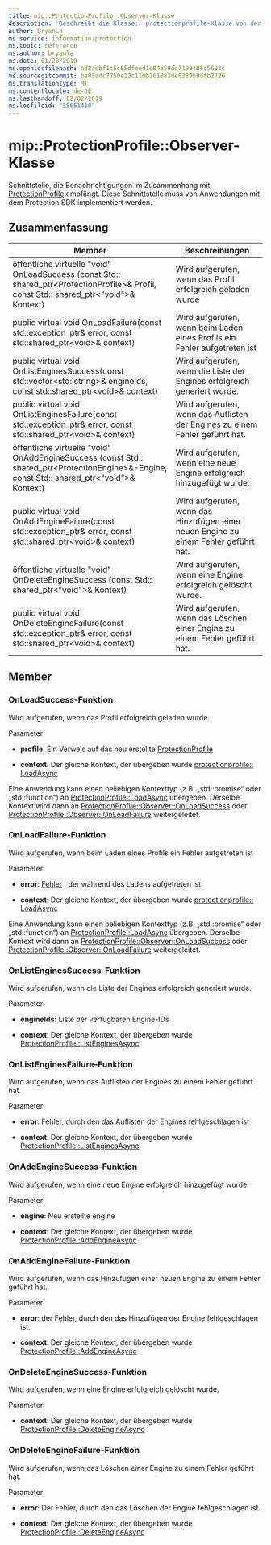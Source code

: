 ```yaml
---
title: mip::ProtectionProfile::Observer-Klasse
description: 'Beschreibt die Klasse:: protectionprofile-Klasse von der Microsoft Information Protection (MIP) SDK.'
author: BryanLa
ms.service: information-protection
ms.topic: reference
ms.author: bryanla
ms.date: 01/28/2019
ms.openlocfilehash: ad8aebf1c5c05dfeed1e04a59dd7190406c5603c
ms.sourcegitcommit: be05adc7750e22c110b261882de0389b9dfb2726
ms.translationtype: MT
ms.contentlocale: de-DE
ms.lasthandoff: 02/02/2019
ms.locfileid: "55651410"
---
```

# <a name="class-mipprotectionprofileobserver"></a>mip::ProtectionProfile::Observer-Klasse 
Schnittstelle, die Benachrichtigungen im Zusammenhang mit [ProtectionProfile](class_mip_protectionprofile.md) empfängt.
Diese Schnittstelle muss von Anwendungen mit dem Protection SDK implementiert werden.
  
## <a name="summary"></a>Zusammenfassung
 Member                        | Beschreibungen                                
--------------------------------|---------------------------------------------
öffentliche virtuelle "void" OnLoadSuccess (const Std:: shared_ptr\<ProtectionProfile\>& Profil, const Std:: shared_ptr\<"void"\>& Kontext)  |  Wird aufgerufen, wenn das Profil erfolgreich geladen wurde
public virtual void OnLoadFailure(const std::exception_ptr& error, const std::shared_ptr\<void\>& context)  |  Wird aufgerufen, wenn beim Laden eines Profils ein Fehler aufgetreten ist
public virtual void OnListEnginesSuccess(const std::vector\<std::string\>& engineIds, const std::shared_ptr\<void\>& context)  |  Wird aufgerufen, wenn die Liste der Engines erfolgreich generiert wurde.
public virtual void OnListEnginesFailure(const std::exception_ptr& error, const std::shared_ptr\<void\>& context)  |  Wird aufgerufen, wenn das Auflisten der Engines zu einem Fehler geführt hat.
öffentliche virtuelle "void" OnAddEngineSuccess (const Std:: shared_ptr\<ProtectionEngine\>&-Engine, const Std:: shared_ptr\<"void"\>& Kontext)  |  Wird aufgerufen, wenn eine neue Engine erfolgreich hinzugefügt wurde.
public virtual void OnAddEngineFailure(const std::exception_ptr& error, const std::shared_ptr\<void\>& context)  |  Wird aufgerufen, wenn das Hinzufügen einer neuen Engine zu einem Fehler geführt hat.
öffentliche virtuelle "void" OnDeleteEngineSuccess (const Std:: shared_ptr\<"void"\>& Kontext)  |  Wird aufgerufen, wenn eine Engine erfolgreich gelöscht wurde.
public virtual void OnDeleteEngineFailure(const std::exception_ptr& error, const std::shared_ptr\<void\>& context)  |  Wird aufgerufen, wenn das Löschen einer Engine zu einem Fehler geführt hat.
  
## <a name="members"></a>Member
  
### <a name="onloadsuccess-function"></a>OnLoadSuccess-Funktion
Wird aufgerufen, wenn das Profil erfolgreich geladen wurde

Parameter:  
* **profile**: Ein Verweis auf das neu erstellte [ProtectionProfile](class_mip_protectionprofile.md)


* **context**: Der gleiche Kontext, der übergeben wurde [protectionprofile:: LoadAsync](class_mip_protectionprofile.md#addengineasync-function)


Eine Anwendung kann einen beliebigen Kontexttyp (z.B. „std::promise“ oder „std::function“) an [ProtectionProfile::LoadAsync](class_mip_protectionprofile.md#addengineasync-function) übergeben. Derselbe Kontext wird dann an [ProtectionProfile::Observer::OnLoadSuccess](class_mip_protectionprofile_observer.md#onloadsuccess-function) oder [ProtectionProfile::Observer::OnLoadFailure](class_mip_protectionprofile_observer.md#onloadfailure-function) weitergeleitet.
  
### <a name="onloadfailure-function"></a>OnLoadFailure-Funktion
Wird aufgerufen, wenn beim Laden eines Profils ein Fehler aufgetreten ist

Parameter:  
* **error**: [Fehler](class_mip_error.md) , der während des Ladens aufgetreten ist 


* **context**: Der gleiche Kontext, der übergeben wurde [protectionprofile:: LoadAsync](class_mip_protectionprofile.md#addengineasync-function)


Eine Anwendung kann einen beliebigen Kontexttyp (z.B. „std::promise“ oder „std::function“) an [ProtectionProfile::LoadAsync](class_mip_protectionprofile.md#addengineasync-function) übergeben. Derselbe Kontext wird dann an [ProtectionProfile::Observer::OnLoadSuccess](class_mip_protectionprofile_observer.md#onloadsuccess-function) oder [ProtectionProfile::Observer::OnLoadFailure](class_mip_protectionprofile_observer.md#onloadfailure-function) weitergeleitet.
  
### <a name="onlistenginessuccess-function"></a>OnListEnginesSuccess-Funktion
Wird aufgerufen, wenn die Liste der Engines erfolgreich generiert wurde.

Parameter:  
* **engineIds**: Liste der verfügbaren Engine-IDs 


* **context**: Der gleiche Kontext, der übergeben wurde [ProtectionProfile::ListEnginesAsync](class_mip_protectionprofile.md#listenginesasync-function)


  
### <a name="onlistenginesfailure-function"></a>OnListEnginesFailure-Funktion
Wird aufgerufen, wenn das Auflisten der Engines zu einem Fehler geführt hat.

Parameter:  
* **error**: Fehler, durch den das Auflisten der Engines fehlgeschlagen ist 


* **context**: Der gleiche Kontext, der übergeben wurde [ProtectionProfile::ListEnginesAsync](class_mip_protectionprofile.md#listenginesasync-function)


  
### <a name="onaddenginesuccess-function"></a>OnAddEngineSuccess-Funktion
Wird aufgerufen, wenn eine neue Engine erfolgreich hinzugefügt wurde.

Parameter:  
* **engine**: Neu erstellte engine 


* **context**: Der gleiche Kontext, der übergeben wurde [ProtectionProfile::AddEngineAsync](class_mip_protectionprofile.md#addengineasync-function)


  
### <a name="onaddenginefailure-function"></a>OnAddEngineFailure-Funktion
Wird aufgerufen, wenn das Hinzufügen einer neuen Engine zu einem Fehler geführt hat.

Parameter:  
* **error**: der Fehler, durch den das Hinzufügen der Engine fehlgeschlagen ist. 


* **context**: Der gleiche Kontext, der übergeben wurde [ProtectionProfile::AddEngineAsync](class_mip_protectionprofile.md#addengineasync-function)


  
### <a name="ondeleteenginesuccess-function"></a>OnDeleteEngineSuccess-Funktion
Wird aufgerufen, wenn eine Engine erfolgreich gelöscht wurde.

Parameter:  
* **context**: Der gleiche Kontext, der übergeben wurde [ProtectionProfile::DeleteEngineAsync](class_mip_protectionprofile.md#deleteengineasync-function)


  
### <a name="ondeleteenginefailure-function"></a>OnDeleteEngineFailure-Funktion
Wird aufgerufen, wenn das Löschen einer Engine zu einem Fehler geführt hat.

Parameter:  
* **error**: Der Fehler, durch den das Löschen der Engine fehlgeschlagen ist. 


* **context**: Der gleiche Kontext, der übergeben wurde [ProtectionProfile::DeleteEngineAsync](class_mip_protectionprofile.md#deleteengineasync-function)

